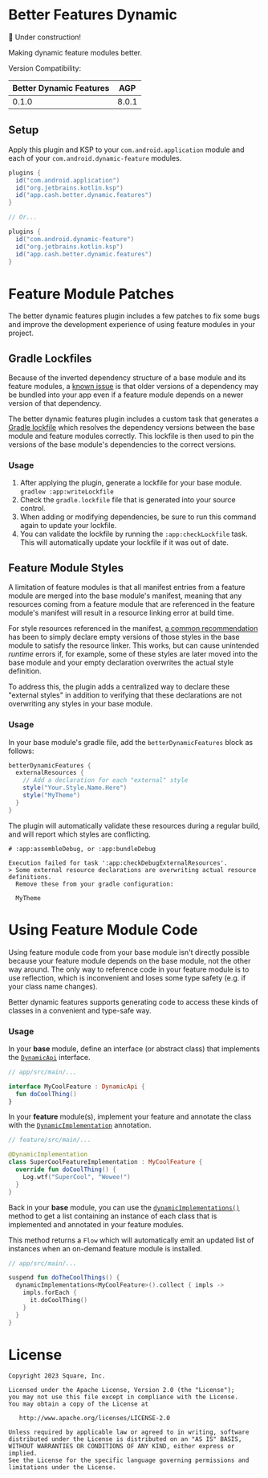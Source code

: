 # Better Features Dynamic

:construction: Under construction!

Making dynamic feature modules better.

Version Compatibility:

| Better Dynamic Features | AGP   |
|-------------------------|-------|
| 0.1.0                   | 8.0.1 |

## Setup

Apply this plugin and KSP to your `com.android.application` module and each of
your `com.android.dynamic-feature` modules.

```groovy
plugins {
  id("com.android.application")
  id("org.jetbrains.kotlin.ksp")
  id("app.cash.better.dynamic.features")
}

// Or...

plugins {
  id("com.android.dynamic-feature")
  id("org.jetbrains.kotlin.ksp")
  id("app.cash.better.dynamic.features")
}
```

# Feature Module Patches

The better dynamic features plugin includes a few patches to fix some bugs and improve the
development
experience of using feature modules in your project.

## Gradle Lockfiles

Because of the inverted dependency structure of a base module and its feature modules,
a [known issue](https://issuetracker.google.com/issues/185161615)
is that older versions of a dependency may be bundled into your app even if a feature module depends
on a newer version of that dependency.

The better dynamic features plugin includes a custom task that generates a [Gradle lockfile] which
resolves the dependency versions
between the base module and feature modules correctly. This lockfile is then used to pin the
versions of the base module's dependencies
to the correct versions.

### Usage

1. After applying the plugin, generate a lockfile for your base module. `gradlew :app:writeLockfile`
2. Check the `gradle.lockfile` file that is generated into your source control.
3. When adding or modifying dependencies, be sure to run this command again to update your lockfile.
4. You can validate the lockfile by running the `:app:checkLockfile` task. This will automatically
   update your lockfile if it was out of date.

## Feature Module Styles

A limitation of feature modules is that all manifest entries from a feature module are merged into
the base module's manifest, meaning that any resources coming from a feature module that are
referenced in the feature module's manifest will result in a resource linking error at build time.

For style resources referenced in the
manifest, [a common recommendation](https://medium.com/androiddevelopers/a-patchwork-plaid-monolith-to-modularized-app-60235d9f212e#:~:text=We%20worked%20around%20this%20by%20creating%20an%20empty%20declaration%20for%20each%20style%20within%20%3Acore%E2%80%99s%20styles.xml%20like%20this%3A)
has been to simply declare empty versions of those styles in the base module to satisfy the resource
linker. This works, but can cause unintended _runtime_ errors if, for example, some of these styles
are
later moved into the base module and your empty declaration overwrites the actual style definition.

To address this, the plugin adds a centralized way to declare these "external styles" in addition to
verifying that these declarations are not overwriting any styles in your base module.

### Usage

In your base module's gradle file, add the `betterDynamicFeatures` block as follows:

```groovy
betterDynamicFeatures {
  externalResources {
    // Add a declaration for each "external" style
    style("Your.Style.Name.Here")
    style("MyTheme")
  }
}
```

The plugin will automatically validate these resources during a regular build, and will report which
styles are conflicting.

```
# :app:assembleDebug, or :app:bundleDebug

Execution failed for task ':app:checkDebugExternalResources'.
> Some external resource declarations are overwriting actual resource definitions.
  Remove these from your gradle configuration:
  
  MyTheme
```

# Using Feature Module Code

Using feature module code from your base module isn't directly possible because your feature module
depends on the base module, not the other way around. The only way to reference code in your feature
module is to use reflection, which is inconvenient and loses some type safety (e.g. if your class
name changes).

Better dynamic features supports generating code to access these kinds of classes in a convenient
and type-safe way.

### Usage

In your **base** module, define an interface (or abstract class) that implements
the [`DynamicApi`](runtime/jvm/src/main/kotlin/app/cash/better/dynamic/features/DynamicApi.kt)
interface.

```kotlin
// app/src/main/...

interface MyCoolFeature : DynamicApi {
  fun doCoolThing()
}
```

In your **feature** module(s), implement your feature and annotate the class with
the [`DynamicImplementation`](runtime/jvm/src/main/kotlin/app/cash/better/dynamic/features/DynamicImplementation.kt)
annotation.

```kotlin
// feature/src/main/...

@DynamicImplementation
class SuperCoolFeatureImplementation : MyCoolFeature {
  override fun doCoolThing() {
    Log.wtf("SuperCool", "Wowee!")
  }
}
```

Back in your **base** module, you can use
the [`dynamicImplementations()`](runtime/src/main/kotlin/app/cash/better/dynamic/features/DynamicImplementations.kt)
method to get a list containing an instance of each class that is implemented and annotated in your feature modules.

This method returns a `Flow` which will automatically emit an updated list of instances when an on-demand
feature module is installed.

```kotlin
// app/src/main/...

suspend fun doTheCoolThings() {
  dynamicImplementations<MyCoolFeature>().collect { impls ->
    impls.forEach {
      it.doCoolThing()
    }
  }
}
```

[Gradle lockfile]: https://docs.gradle.org/current/userguide/dependency_locking.html

# License

```
Copyright 2023 Square, Inc.

Licensed under the Apache License, Version 2.0 (the "License");
you may not use this file except in compliance with the License.
You may obtain a copy of the License at

   http://www.apache.org/licenses/LICENSE-2.0

Unless required by applicable law or agreed to in writing, software
distributed under the License is distributed on an "AS IS" BASIS,
WITHOUT WARRANTIES OR CONDITIONS OF ANY KIND, either express or implied.
See the License for the specific language governing permissions and
limitations under the License.
```
